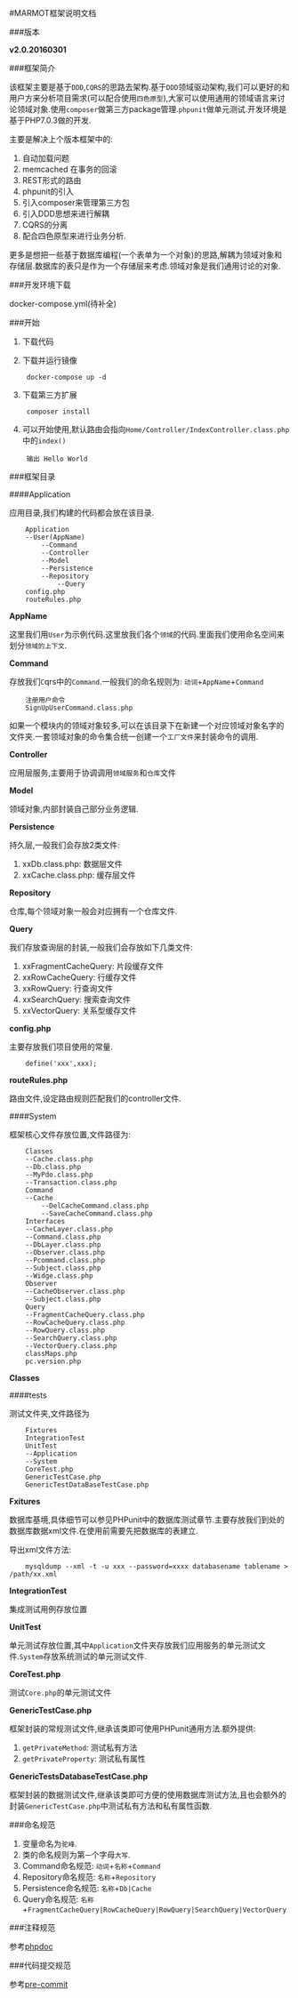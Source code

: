 #MARMOT框架说明文档

###版本

**v2.0.20160301**

###框架简介

该框架主要是基于`DDD`,`CQRS`的思路去架构.基于`DDD`领域驱动架构,我们可以更好的和用户方来分析项目需求(可以配合使用`四色原型`),大家可以使用通用的领域语言来讨论领域对象.使用`composer`做第三方package管理.`phpunit`做单元测试.开发环境是基于PHP7.0.3做的开发.

主要是解决上个版本框架中的:

1. 自动加载问题
2. memcached 在事务的回滚
3. REST形式的路由
4. phpunit的引入
5. 引入composer来管理第三方包
6. 引入DDD思想来进行解耦
7. CQRS的分离
8. 配合四色原型来进行业务分析.

更多是想把一些基于数据库编程(一个表单为一个对象)的思路,解耦为领域对象和存储层.数据库的表只是作为一个存储层来考虑.领域对象是我们通用讨论的对象.

###开发环境下载

docker-compose.yml(待补全)

###开始

1. 下载代码
2. 下载并运行镜像

		docker-compose up -d
		
3. 下载第三方扩展

		composer install

4. 可以开始使用,默认路由会指向`Home/Controller/IndexController.class.php`中的`index()`

		输出 Hello World

###框架目录

####Application

应用目录,我们构建的代码都会放在该目录.

		Application
		--User(AppName)
			--Command
			--Controller
			--Model
			--Persistence
			--Repository
				--Query
		config.php
		routeRules.php
			
**AppName**

这里我们用`User`为示例代码.这里放我们各个`领域`的代码.里面我们使用命名空间来划分`领域的上下文`.

**Command**

存放我们`C`qrs中的`Command`.一般我们的命名规则为: `动词`+`AppName`+`Command`

		注册用户命令
		SignUpUserCommand.class.php
		
如果一个模块内的领域对象较多,可以在该目录下在新建一个对应领域对象名字的文件夹.一套领域对象的命令集合统一创建一个`工厂文件`来封装命令的调用.

**Controller**

应用层服务,主要用于协调调用`领域服务`和`仓库`文件

**Model**

领域对象,内部封装自己部分业务逻辑.

**Persistence**

持久层,一般我们会存放2类文件:

1. xxDb.class.php: 数据层文件
2. xxCache.class.php: 缓存层文件

**Repository**

仓库,每个领域对象一般会对应拥有一个仓库文件.

**Query**

我们存放查询层的封装,一般我们会存放如下几类文件:

1. xxFragmentCacheQuery: 片段缓存文件
2. xxRowCacheQuery: 行缓存文件
3. xxRowQuery: 行查询文件
4. xxSearchQuery: 搜索查询文件
5. xxVectorQuery: 关系型缓存文件

**config.php**

主要存放我们项目使用的常量.

		define('xxx',xxx);

**routeRules.php**

路由文件,设定路由规则匹配我们的controller文件.

####System

框架核心文件存放位置,文件路径为:

		Classes
		--Cache.class.php
		--Db.class.php
		--MyPdo.class.php
		--Transaction.class.php
		Command
		--Cache
			--DelCacheCommand.class.php
			--SaveCacheCommand.class.php
		Interfaces
		--CacheLayer.class.php
		--Command.class.php
		--DbLayer.class.php
		--Observer.class.php
		--Pcommand.class.php
		--Subject.class.php
		--Widge.class.php
		Observer
		--CacheObserver.class.php
		--Subject.class.php
		Query
		--FragmentCacheQuery.class.php
		--RowCacheQuery.class.php
		--RowQuery.class.php
		--SearchQuery.class.php
		--VectorQuery.class.php
		classMaps.php
		pc.version.php

**Classes**


####tests

测试文件夹,文件路径为

		Fixtures
		IntegrationTest
		UnitTest
		--Application
		--System
		CoreTest.php
		GenericTestCase.php
		GenericTestDataBaseTestCase.php
		
**Fxitures**

数据库基境,具体细节可以参见PHPunit中的数据库测试章节.主要存放我们到处的数据库数据xml文件.在使用前需要先把数据库的表建立.

导出xml文件方法:

		mysqldump --xml -t -u xxx --password=xxxx databasename tablename > /path/xx.xml

**IntegrationTest**

集成测试用例存放位置

**UnitTest**

单元测试存放位置,其中`Application`文件夹存放我们应用服务的单元测试文件.`System`存放系统测试的单元测试文件.

**CoreTest.php**

测试`Core.php`的单元测试文件

**GenericTestCase.php**

框架封装的常规测试文件,继承该类即可使用PHPunit通用方法.额外提供:

1. `getPrivateMethod`: 测试私有方法
2. `getPrivateProperty`: 测试私有属性

**GenericTestsDatabaseTestCase.php**

框架封装的数据测试文件,继承该类即可方便的使用数据库测试方法,且也会额外的封装`GenericTestCase.php`中测试私有方法和私有属性函数.


###命名规范

1. 变量命名为`驼峰`.
2. 类的命名规则为第`一`个字母`大写`.
3. Command命名规范: `动词`+`名称`+`Command`
4. Repository命名规范: `名称`+`Repository`
5. Persistence命名规范: `名称`+`Db|Cache`
6. Query命名规范: `名称`+`FragmentCacheQuery|RowCacheQuery|RowQuery|SearchQuery|VectorQuery`

###注释规范

参考[phpdoc](https://www.phpdoc.org// "phpdoc")

###代码提交规范

参考[pre-commit](./Docs/pre-commit.md "pre-commit")


		
		
